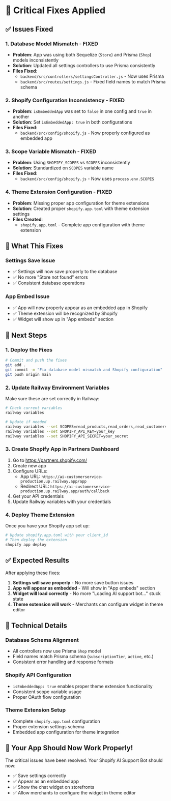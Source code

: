 # 🚨 Critical Fixes Applied

## ✅ **Issues Fixed**

### **1. Database Model Mismatch - FIXED**
- **Problem**: App was using both Sequelize (`Store`) and Prisma (`Shop`) models inconsistently
- **Solution**: Updated all settings controllers to use Prisma consistently
- **Files Fixed**:
  - `backend/src/controllers/settingsController.js` - Now uses Prisma
  - `backend/src/routes/settings.js` - Fixed field names to match Prisma schema

### **2. Shopify Configuration Inconsistency - FIXED**
- **Problem**: `isEmbeddedApp` was set to `false` in one config and `true` in another
- **Solution**: Set `isEmbeddedApp: true` in both configurations
- **Files Fixed**:
  - `backend/src/config/shopify.js` - Now properly configured as embedded app

### **3. Scope Variable Mismatch - FIXED**
- **Problem**: Using `SHOPIFY_SCOPES` vs `SCOPES` inconsistently
- **Solution**: Standardized on `SCOPES` variable name
- **Files Fixed**:
  - `backend/src/config/shopify.js` - Now uses `process.env.SCOPES`

### **4. Theme Extension Configuration - FIXED**
- **Problem**: Missing proper app configuration for theme extensions
- **Solution**: Created proper `shopify.app.toml` with theme extension settings
- **Files Created**:
  - `shopify.app.toml` - Complete app configuration with theme extension

## 🎯 **What This Fixes**

### **Settings Save Issue**
- ✅ Settings will now save properly to the database
- ✅ No more "Store not found" errors
- ✅ Consistent database operations

### **App Embed Issue**
- ✅ App will now properly appear as an embedded app in Shopify
- ✅ Theme extension will be recognized by Shopify
- ✅ Widget will show up in "App embeds" section

## 🚀 **Next Steps**

### **1. Deploy the Fixes**
```bash
# Commit and push the fixes
git add .
git commit -m "Fix database model mismatch and Shopify configuration"
git push origin main
```

### **2. Update Railway Environment Variables**
Make sure these are set correctly in Railway:
```bash
# Check current variables
railway variables

# Update if needed
railway variables --set SCOPES=read_products,read_orders,read_customers,write_themes
railway variables --set SHOPIFY_API_KEY=your_key
railway variables --set SHOPIFY_API_SECRET=your_secret
```

### **3. Create Shopify App in Partners Dashboard**
1. Go to https://partners.shopify.com/
2. Create new app
3. Configure URLs:
   - App URL: `https://ai-customerservice-production.up.railway.app/app`
   - Redirect URL: `https://ai-customerservice-production.up.railway.app/auth/callback`
4. Get your API credentials
5. Update Railway variables with your credentials

### **4. Deploy Theme Extension**
Once you have your Shopify app set up:
```bash
# Update shopify.app.toml with your client_id
# Then deploy the extension
shopify app deploy
```

## ✅ **Expected Results**

After applying these fixes:

1. **Settings will save properly** - No more save button issues
2. **App will appear as embedded** - Will show in "App embeds" section
3. **Widget will load correctly** - No more "Loading AI support bot..." stuck state
4. **Theme extension will work** - Merchants can configure widget in theme editor

## 🔧 **Technical Details**

### **Database Schema Alignment**
- All controllers now use Prisma `Shop` model
- Field names match Prisma schema (`subscriptionTier`, `active`, etc.)
- Consistent error handling and response formats

### **Shopify API Configuration**
- `isEmbeddedApp: true` enables proper theme extension functionality
- Consistent scope variable usage
- Proper OAuth flow configuration

### **Theme Extension Setup**
- Complete `shopify.app.toml` configuration
- Proper extension settings schema
- Embedded app configuration for theme integration

## 🎉 **Your App Should Now Work Properly!**

The critical issues have been resolved. Your Shopify AI Support Bot should now:
- ✅ Save settings correctly
- ✅ Appear as an embedded app
- ✅ Show the chat widget on storefronts
- ✅ Allow merchants to configure the widget in theme editor
